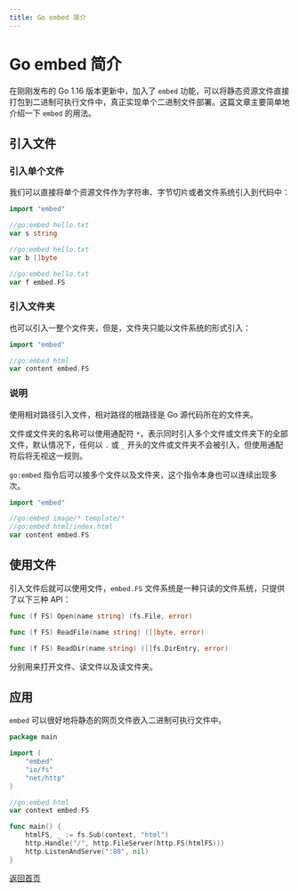 ```yaml
---
title: Go embed 简介
---
```


# Go embed 简介

在刚刚发布的 Go 1.16 版本更新中，加入了 `embed` 功能，可以将静态资源文件直接打包到二进制可执行文件中，真正实现单个二进制文件部署。这篇文章主要简单地介绍一下 `embed` 的用法。

## 引入文件

### 引入单个文件

我们可以直接将单个资源文件作为字符串、字节切片或者文件系统引入到代码中：

```go
import "embed"

//go:embed hello.txt
var s string

//go:embed hello.txt
var b []byte

//go:embed hello.txt
var f embed.FS
```

### 引入文件夹

也可以引入一整个文件夹，但是，文件夹只能以文件系统的形式引入：

```go
import "embed"

//go:embed html
var content embed.FS
```

### 说明

使用相对路径引入文件，相对路径的根路径是 Go 源代码所在的文件夹。

文件或文件夹的名称可以使用通配符 `*`，表示同时引入多个文件或文件夹下的全部文件，默认情况下，任何以 `.` 或 `_` 开头的文件或文件夹不会被引入，但使用通配符后将无视这一规则。

`go:embed` 指令后可以接多个文件以及文件夹，这个指令本身也可以连续出现多次。

```go
import "embed"

//go:embed image/* template/*
//go:embed html/index.html
var content embed.FS
```

## 使用文件

引入文件后就可以使用文件，`embed.FS` 文件系统是一种只读的文件系统，只提供了以下三种 API：

```go
func (f FS) Open(name string) (fs.File, error)

func (f FS) ReadFile(name string) ([]byte, error)

func (f FS) ReadDir(name string) ([]fs.DirEntry, error)
```

分别用来打开文件、读文件以及读文件夹。

## 应用

`embed` 可以很好地将静态的网页文件嵌入二进制可执行文件中。

```go
package main

import (
	"embed"
	"io/fs"
	"net/http"
)

//go:embed html
var context embed.FS

func main() {
	htmlFS, _ := fs.Sub(context, "html")
	http.Handle("/", http.FileServer(http.FS(htmlFS)))
	http.ListenAndServe(":80", nil)
}
```

[返回首页](/)

